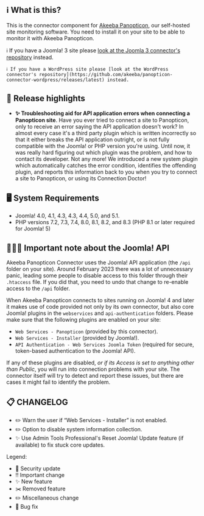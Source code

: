 ## ℹ️ What is this?

This is the connector component for [Akeeba Panopticon](https://github.com/akeeba/panopticon), our self-hosted site monitoring software. You need to install it on your site to be able to monitor it with Akeeba Panopticon.

ℹ️ If you have a Joomla! 3 site please [look at the Joomla 3 connector's repository](https://github.com/akeeba/panopticon_connector_j3/releases/latest) instead.

`ℹ️ If you have a WordPress site please [look at the WordPress connector's repository](https://github.com/akeeba/panopticon-connector-wordpress/releases/latest) instead. 
`
## 🔎 Release highlights

* **✨ Troubleshooting aid for API application errors when connecting a Panopticon site**. Have you ever tried to connect a site to Panopticon, only to receive an error saying the API application doesn't work? In almost every case it's a third party plugin which is written incorrectly so that it either breaks the API application outright, or is not fully compatible with the Joomla! or PHP version you're using. Until now, it was really hard figuring out which plugin was the problem, and how to contact its developer. Not any more! We introduced a new system plugin which automatically catches the error condition, identifies the offending plugin, and reports this information back to you when you try to connect a site to Panopticon, or using its Connection Doctor!

## 🖥️ System Requirements

* Joomla! 4.0, 4.1, 4.3, 4.3, 4.4, 5.0, and 5.1.
* PHP versions 7.2, 7.3, 7.4, 8.0, 8.1, 8.2, and 8.3 (PHP 8.1 or later required for Joomla! 5)

## 🧑🏽‍💻 Important note about the Joomla! API

Akeeba Panopticon Connector uses the Joomla! API application (the `/api` folder on your site). Around February 2023 there was a lot of unnecessary panic, leading some people to disable access to this folder through their `.htaccess` file. If you did that, you need to undo that change to re-enable access to the `/api` folder.

When Akeeba Panopticon connects to sites running on Joomla! 4 and later it makes use of code provided not only by its own connector, but also core Joomla! plugins in the `webservices` and `api-authentication` folders. Please make sure that the following plugins are enabled on your site:

* `Web Services - Panopticon` (provided by this connector).
* `Web Services - Installer` (provided by Joomla!).
* `API Authentication - Web Services Joomla Token` (required for secure, token-based authentication to the Joomla! API).

If any of these plugins are disabled, _or if its Access is set to anything other than Public_, you will run into connection problems with your site. The connector itself will try to detect and report these issues, but there are cases it might fail to identify the problem.

## 📋 CHANGELOG

* ✏️ Warn the user if “Web Services - Installer” is not enabled.
* ✏️ Option to disable system information collection.
* ✨ Use Admin Tools Professional's Reset Joomla! Update feature (if available) to fix stuck core updates.

Legend:
* 🚨 Security update
* ‼️ Important change
* ✨ New feature
* ✂️ Removed feature
* ✏️ Miscellaneous change
* 🐞 Bug fix